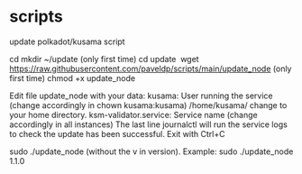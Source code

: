 # scripts
update polkadot/kusama script

cd
mkdir ~/update (only first time)
cd update 
wget https://raw.githubusercontent.com/paveldp/scripts/main/update_node (only first time)
chmod +x update_node

Edit file update_node with your data:
kusama: User running the service (change accordingly in chown kusama:kusama)
/home/kusama/ change to your home directory.
ksm-validator.service: Service name (change accordingly in all instances)
The last line journalctl will run the service logs to check the update has been successful. Exit with Ctrl+C

sudo ./update_node (without the v in version).
Example: sudo ./update_node 1.1.0
